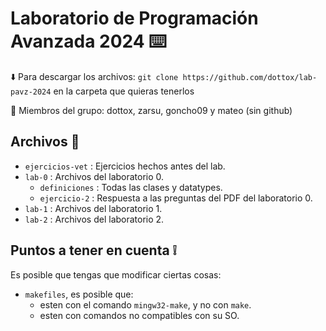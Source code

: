 #  Laboratorio de Programación Avanzada 2024 ⌨️

⬇️  Para descargar los archivos: `git clone https://github.com/dottox/lab-pavz-2024` en la carpeta que quieras tenerlos

👤 Miembros del grupo: dottox, zarsu, goncho09 y mateo (sin github)

Archivos 📁
--------------------------
- `ejercicios-vet` : Ejercicios hechos antes del lab.
- `lab-0` : Archivos del laboratorio 0.
  - `definiciones` : Todas las clases y datatypes.
  - `ejercicio-2` : Respuesta a las preguntas del PDF del laboratorio 0.
- `lab-1` : Archivos del laboratorio 1.
- `lab-2` : Archivos del laboratorio 2.

Puntos a tener en cuenta ❕
--------------------------
Es posible que tengas que modificar ciertas cosas:
  - `makefiles`, es posible que:
    - esten con el comando `mingw32-make`, y no con `make`.
    - esten con comandos no compatibles con su SO.
